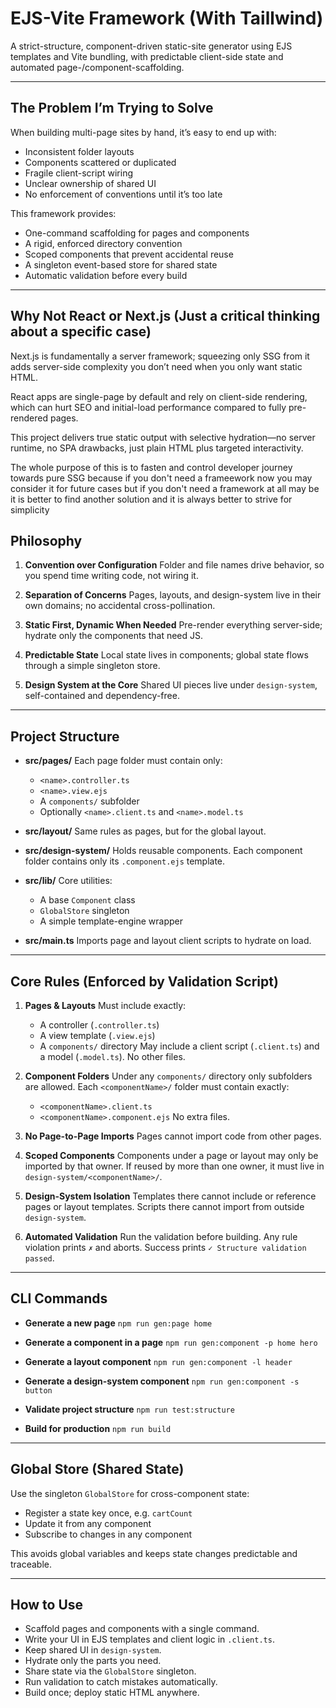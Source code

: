 # **EJS-Vite Framework (With Taillwind)**

A strict-structure, component-driven static-site generator using EJS templates and Vite bundling, with predictable client-side state and automated page-/component-scaffolding.

---

## The Problem I’m Trying to Solve

When building multi-page sites by hand, it’s easy to end up with:

- Inconsistent folder layouts
- Components scattered or duplicated
- Fragile client-script wiring
- Unclear ownership of shared UI
- No enforcement of conventions until it’s too late

This framework provides:

- One-command scaffolding for pages and components
- A rigid, enforced directory convention
- Scoped components that prevent accidental reuse
- A singleton event-based store for shared state
- Automatic validation before every build

---

## Why Not React or Next.js (Just a critical thinking about a specific case)

Next.js is fundamentally a server framework; squeezing only SSG from it adds server-side complexity you don’t need when you only want static HTML.

React apps are single-page by default and rely on client-side rendering, which can hurt SEO and initial-load performance compared to fully pre-rendered pages.

This project delivers true static output with selective hydration—no server runtime, no SPA drawbacks, just plain HTML plus targeted interactivity.

The whole purpose of this is to fasten and control developer journey towards pure SSG because if you don't need a frameework now you may consider it for future cases but if you don't need a framework at all may be it is better to find another solution and it is always better to strive for simplicity

## Philosophy

1. **Convention over Configuration**
   Folder and file names drive behavior, so you spend time writing code, not wiring it.

2. **Separation of Concerns**
   Pages, layouts, and design-system live in their own domains; no accidental cross-pollination.

3. **Static First, Dynamic When Needed**
   Pre-render everything server-side; hydrate only the components that need JS.

4. **Predictable State**
   Local state lives in components; global state flows through a simple singleton store.

5. **Design System at the Core**
   Shared UI pieces live under `design-system`, self-contained and dependency-free.

---

## Project Structure

- **src/pages/**
  Each page folder must contain only:
  - `<name>.controller.ts`
  - `<name>.view.ejs`
  - A `components/` subfolder
  - Optionally `<name>.client.ts` and `<name>.model.ts`

- **src/layout/**
  Same rules as pages, but for the global layout.

- **src/design-system/**
  Holds reusable components.
  Each component folder contains only its `.component.ejs` template.

- **src/lib/**
  Core utilities:
  - A base `Component` class
  - `GlobalStore` singleton
  - A simple template-engine wrapper

- **src/main.ts**
  Imports page and layout client scripts to hydrate on load.

---

## Core Rules (Enforced by Validation Script)

1. **Pages & Layouts**
   Must include exactly:
   - A controller (`.controller.ts`)
   - A view template (`.view.ejs`)
   - A `components/` directory
     May include a client script (`.client.ts`) and a model (`.model.ts`). No other files.

2. **Component Folders**
   Under any `components/` directory only subfolders are allowed.
   Each `<componentName>/` folder must contain exactly:
   - `<componentName>.client.ts`
   - `<componentName>.component.ejs`
     No extra files.

3. **No Page-to-Page Imports**
   Pages cannot import code from other pages.

4. **Scoped Components**
   Components under a page or layout may only be imported by that owner.
   If reused by more than one owner, it must live in `design-system/<componentName>/`.

5. **Design-System Isolation**
   Templates there cannot include or reference pages or layout templates.
   Scripts there cannot import from outside `design-system`.

6. **Automated Validation**
   Run the validation before building. Any rule violation prints `✗` and aborts. Success prints `✓ Structure validation passed`.

---

## CLI Commands

- **Generate a new page**
  `npm run gen:page home`

- **Generate a component in a page**
  `npm run gen:component -p home hero`

- **Generate a layout component**
  `npm run gen:component -l header`

- **Generate a design-system component**
  `npm run gen:component -s button`

- **Validate project structure**
  `npm run test:structure`

- **Build for production**
  `npm run build`

---

## Global Store (Shared State)

Use the singleton `GlobalStore` for cross-component state:

- Register a state key once, e.g. `cartCount`
- Update it from any component
- Subscribe to changes in any component

This avoids global variables and keeps state changes predictable and traceable.

---

## How to Use

- Scaffold pages and components with a single command.
- Write your UI in EJS templates and client logic in `.client.ts`.
- Keep shared UI in `design-system`.
- Hydrate only the parts you need.
- Share state via the `GlobalStore` singleton.
- Run validation to catch mistakes automatically.
- Build once; deploy static HTML anywhere.
